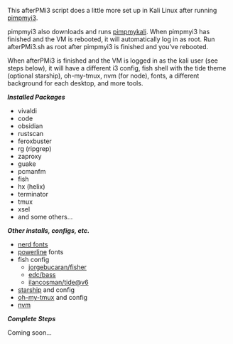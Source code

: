 This afterPMi3 script does a little more set up in Kali Linux after running [pimpmyi3](https://github.com/Dewalt-arch/pimpmyi3).

pimpmyi3 also downloads and runs [pimpmykali](https://github.com/Dewalt-arch/pimpmykali). When pimpmyi3 has finished and the VM is rebooted, it will automatically log in as root. Run afterPMi3.sh as root after pimpmyi3 is finished and you've rebooted.

When afterPMi3 is finished and the VM is logged in as the kali user (see steps below), it will have a different i3 config, fish shell with the tide theme (optional starship), oh-my-tmux, nvm (for node), fonts, a different background for each desktop, and more tools.

***Installed Packages***

- vivaldi
- code
- obsidian
- rustscan
- feroxbuster
- rg (ripgrep)
- zaproxy
- guake 
- pcmanfm 
- fish
- hx (helix)
- terminator 
- tmux 
- xsel 
- and some others...

***Other installs, configs, etc.***

- [nerd fonts](https://github.com/ryanoasis/nerd-fonts)
- [powerline](https://github.com/powerline/fonts) fonts
- fish config
    - [jorgebucaran/fisher](https://github.com/jorgebucaran/fisher)
    - [edc/bass](https://github.com/edc/bass)
    - [ilancosman/tide@v6](https://github.com/IlanCosman/tide)
- [starship](https://starship.rs/) and config
- [oh-my-tmux](https://github.com/gpakosz/.tmux) and config
- [nvm](https://github.com/nvm-sh/nvm)

***Complete Steps***

Coming soon...
